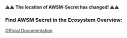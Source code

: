 ⚠️⚠️ <b> The location of AWSM-Secret has changed! </b> ⚠️⚠️

### Find AWSM Secret in the Ecosystem Overview:
[Official Documentation](https://docs.scrt.network/secret-network-documentation/ecosystem-overview)
